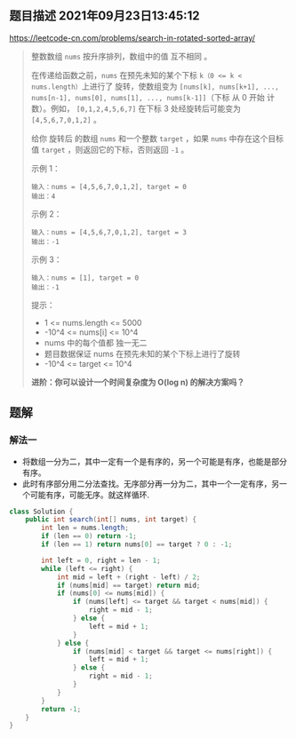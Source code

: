 ## 题目描述	2021年09月23日13:45:12

https://leetcode-cn.com/problems/search-in-rotated-sorted-array/

>   整数数组 `nums` 按升序排列，数组中的值 互不相同 。
>
>   在传递给函数之前，`nums` 在预先未知的某个下标 `k（0 <= k < nums.length）`上进行了 旋转，使数组变为 `[nums[k], nums[k+1], ..., nums[n-1], nums[0], nums[1], ..., nums[k-1]]`（下标 从 0 开始 计数）。例如， `[0,1,2,4,5,6,7]` 在下标 3 处经旋转后可能变为 `[4,5,6,7,0,1,2]` 。
>
>   给你 旋转后 的数组 `nums` 和一个整数 `target` ，如果 `nums` 中存在这个目标值 `target` ，则返回它的下标，否则返回 `-1` 。
>
>   示例 1：
>
>   ```
>   输入：nums = [4,5,6,7,0,1,2], target = 0
>   输出：4
>   ```
>
>   示例 2：
>
>   ```
>   输入：nums = [4,5,6,7,0,1,2], target = 3
>   输出：-1
>   ```
>
>   示例 3：
>
>   ```
>   输入：nums = [1], target = 0
>   输出：-1
>   ```
>
>
>   提示：
>
>   -   1 <= nums.length <= 5000
>   -   -10^4 <= nums[i] <= 10^4
>   -   nums 中的每个值都 独一无二
>   -   题目数据保证 nums 在预先未知的某个下标上进行了旋转
>   -   -10^4 <= target <= 10^4
>
>   **进阶：你可以设计一个时间复杂度为 O(log n) 的解决方案吗？**

## 题解

### 解法一

-   将数组一分为二，其中一定有一个是有序的，另一个可能是有序，也能是部分有序。
-   此时有序部分用二分法查找。无序部分再一分为二，其中一个一定有序，另一个可能有序，可能无序。就这样循环. 

```java
class Solution {
    public int search(int[] nums, int target) {
        int len = nums.length;
        if (len == 0) return -1;
        if (len == 1) return nums[0] == target ? 0 : -1;

        int left = 0, right = len - 1;
        while (left <= right) {
            int mid = left + (right - left) / 2;
            if (nums[mid] == target) return mid;
            if (nums[0] <= nums[mid]) {
                if (nums[left] <= target && target < nums[mid]) {
                    right = mid - 1;
                } else {
                    left = mid + 1;
                }
            } else {
                if (nums[mid] < target && target <= nums[right]) {
                    left = mid + 1;
                } else {
                    right = mid - 1;
                }
            }
        }
        return -1;
    }
}
```

